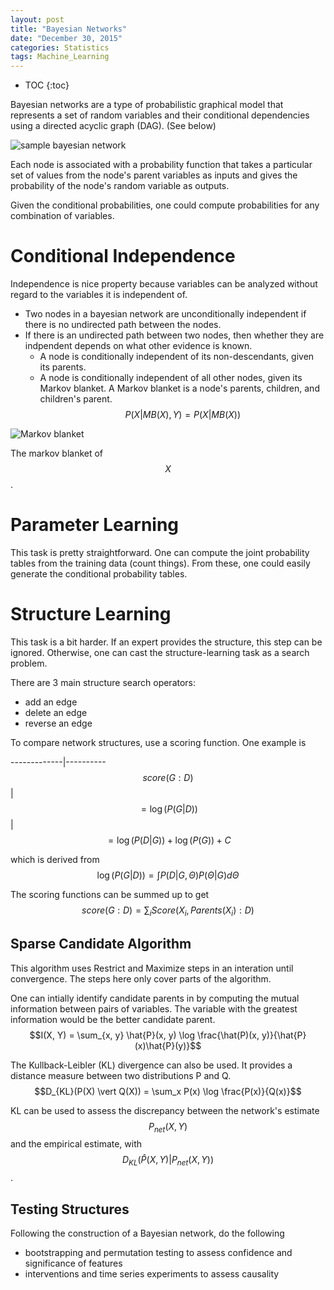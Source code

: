```yaml
---
layout: post
title: "Bayesian Networks"
date: "December 30, 2015"
categories: Statistics
tags: Machine_Learning
---
```


* TOC
{:toc}



Bayesian networks are a type of probabilistic graphical model that represents a set of random variables and their conditional dependencies using a directed acyclic graph (DAG). (See below)

![sample bayesian network](http://jennguyen1.github.io/nhuyhoa/figure/images/bayes_net.png)

Each node is associated with a probability function that takes a particular set of values from the node's parent variables as inputs and gives the probability of the node's random variable as outputs.

Given the conditional probabilities, one could compute probabilities for any combination of variables.
 
# Conditional Independence
Independence is nice property because variables can be analyzed without regard to the variables it is independent of.

* Two nodes in a bayesian network are unconditionally independent if there is no undirected path between the nodes. 
* If there is an undirected path between two nodes, then whether they are indpendent depends on what other evidence is known. 
  * A node is conditionally independent of its non-descendants, given its parents. 
  * A node is conditionally independent of all other nodes, given its Markov blanket. A Markov blanket is a node's parents, children, and children's parent. $$P(X \vert MB(X), Y) = P(X \vert MB(X))$$

![Markov blanket](http://jennguyen1.github.io/nhuyhoa/figure/images/markov_blanket.png)

The markov blanket of $$X$$. 

# Parameter Learning
This task is pretty straightforward. One can compute the joint probability tables from the training data (count things). From these, one could easily generate the conditional probability tables. 

# Structure Learning
This task is a bit harder. If an expert provides the structure, this step can be ignored. Otherwise, one can cast the structure-learning task as a search problem. 

There are 3 main structure search operators:

* add an edge
* delete an edge
* reverse an edge

To compare network structures, use a scoring function. One example is <br>

-------------|----------
$$score(G:D)$$ | $$ = \log\left( P(G \vert D) \right)$$
               | $$ = \log \left( P(D \vert G) \right) + \log \left( P(G) \right) + C$$

which is derived from <br>
$$\log\left( P(G \vert D) \right) = \int P(D \vert G, \Theta) P(\Theta \vert G) d\Theta$$

The scoring functions can be summed up to get <br>
$$score(G:D) = \sum_i Score(X_i, Parents(X_i):D)$$

## Sparse Candidate Algorithm
This algorithm uses Restrict and Maximize steps in an interation until convergence. The steps here only cover parts of the algorithm.

One can intially identify candidate parents in by computing the mutual information between pairs of variables. The variable with the greatest information would be the better candidate parent. <br>
$$I(X, Y) = \sum_{x, y} \hat{P}(x, y) \log \frac{\hat(P)(x, y)}{\hat{P}(x)\hat{P}(y)}$$

The Kullback-Leibler (KL) divergence can also be used. It provides a distance measure between two distributions P and Q. <br>
$$D_{KL}(P(X) \vert Q(X)) = \sum_x P(x) \log \frac{P(x)}{Q(x)}$$

KL can be used to assess the discrepancy between the network's estimate $$P_{net}(X, Y) $$ and the empirical estimate, with $$D_{KL}(\hat{P}(X, Y) \vert P_{net}(X, Y))$$.

## Testing Structures
Following the construction of a Bayesian network, do the following

* bootstrapping and permutation testing to assess confidence and significance of features
* interventions and time series experiments to assess causality





